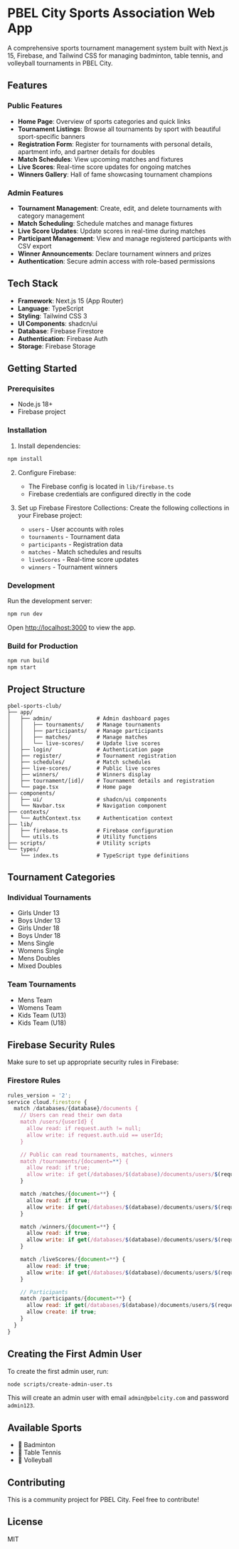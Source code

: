 # PBEL City Sports Association Web App

A comprehensive sports tournament management system built with Next.js 15, Firebase, and Tailwind CSS for managing badminton, table tennis, and volleyball tournaments in PBEL City.

## Features

### Public Features
- **Home Page**: Overview of sports categories and quick links
- **Tournament Listings**: Browse all tournaments by sport with beautiful sport-specific banners
- **Registration Form**: Register for tournaments with personal details, apartment info, and partner details for doubles
- **Match Schedules**: View upcoming matches and fixtures
- **Live Scores**: Real-time score updates for ongoing matches
- **Winners Gallery**: Hall of fame showcasing tournament champions

### Admin Features
- **Tournament Management**: Create, edit, and delete tournaments with category management
- **Match Scheduling**: Schedule matches and manage fixtures
- **Live Score Updates**: Update scores in real-time during matches
- **Participant Management**: View and manage registered participants with CSV export
- **Winner Announcements**: Declare tournament winners and prizes
- **Authentication**: Secure admin access with role-based permissions

## Tech Stack

- **Framework**: Next.js 15 (App Router)
- **Language**: TypeScript
- **Styling**: Tailwind CSS 3
- **UI Components**: shadcn/ui
- **Database**: Firebase Firestore
- **Authentication**: Firebase Auth
- **Storage**: Firebase Storage

## Getting Started

### Prerequisites
- Node.js 18+
- Firebase project

### Installation

1. Install dependencies:
```bash
npm install
```

2. Configure Firebase:
   - The Firebase config is located in `lib/firebase.ts`
   - Firebase credentials are configured directly in the code

3. Set up Firebase Firestore Collections:
   Create the following collections in your Firebase project:
   - `users` - User accounts with roles
   - `tournaments` - Tournament data
   - `participants` - Registration data
   - `matches` - Match schedules and results
   - `liveScores` - Real-time score updates
   - `winners` - Tournament winners

### Development

Run the development server:
```bash
npm run dev
```

Open [http://localhost:3000](http://localhost:3000) to view the app.

### Build for Production

```bash
npm run build
npm start
```

## Project Structure

```
pbel-sports-club/
├── app/
│   ├── admin/              # Admin dashboard pages
│   │   ├── tournaments/    # Manage tournaments
│   │   ├── participants/   # Manage participants
│   │   ├── matches/        # Manage matches
│   │   └── live-scores/    # Update live scores
│   ├── login/              # Authentication page
│   ├── register/           # Tournament registration
│   ├── schedules/          # Match schedules
│   ├── live-scores/        # Public live scores
│   ├── winners/            # Winners display
│   ├── tournament/[id]/    # Tournament details and registration
│   └── page.tsx            # Home page
├── components/
│   ├── ui/                 # shadcn/ui components
│   └── Navbar.tsx          # Navigation component
├── contexts/
│   └── AuthContext.tsx     # Authentication context
├── lib/
│   ├── firebase.ts         # Firebase configuration
│   └── utils.ts            # Utility functions
├── scripts/                # Utility scripts
└── types/
    └── index.ts            # TypeScript type definitions
```

## Tournament Categories

### Individual Tournaments
- Girls Under 13
- Boys Under 13
- Girls Under 18
- Boys Under 18
- Mens Single
- Womens Single
- Mens Doubles
- Mixed Doubles

### Team Tournaments
- Mens Team
- Womens Team
- Kids Team (U13)
- Kids Team (U18)

## Firebase Security Rules

Make sure to set up appropriate security rules in Firebase:

### Firestore Rules
```javascript
rules_version = '2';
service cloud.firestore {
  match /databases/{database}/documents {
    // Users can read their own data
    match /users/{userId} {
      allow read: if request.auth != null;
      allow write: if request.auth.uid == userId;
    }

    // Public can read tournaments, matches, winners
    match /tournaments/{document=**} {
      allow read: if true;
      allow write: if get(/databases/$(database)/documents/users/$(request.auth.uid)).data.role == 'admin';
    }

    match /matches/{document=**} {
      allow read: if true;
      allow write: if get(/databases/$(database)/documents/users/$(request.auth.uid)).data.role == 'admin';
    }

    match /winners/{document=**} {
      allow read: if true;
      allow write: if get(/databases/$(database)/documents/users/$(request.auth.uid)).data.role == 'admin';
    }

    match /liveScores/{document=**} {
      allow read: if true;
      allow write: if get(/databases/$(database)/documents/users/$(request.auth.uid)).data.role == 'admin';
    }

    // Participants
    match /participants/{document=**} {
      allow read: if get(/databases/$(database)/documents/users/$(request.auth.uid)).data.role == 'admin';
      allow create: if true;
    }
  }
}
```

## Creating the First Admin User

To create the first admin user, run:

```bash
node scripts/create-admin-user.ts
```

This will create an admin user with email `admin@pbelcity.com` and password `admin123`.

## Available Sports

- 🏸 Badminton
- 🏓 Table Tennis
- 🏐 Volleyball

## Contributing

This is a community project for PBEL City. Feel free to contribute!

## License

MIT
